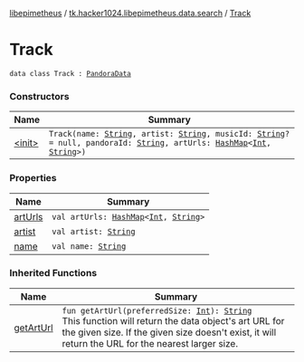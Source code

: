 [libepimetheus](../../index.md) / [tk.hacker1024.libepimetheus.data.search](../index.md) / [Track](./index.md)

# Track

`data class Track : `[`PandoraData`](../../tk.hacker1024.libepimetheus.data/-pandora-data/index.md)

### Constructors

| Name | Summary |
|---|---|
| [&lt;init&gt;](-init-.md) | `Track(name: `[`String`](https://kotlinlang.org/api/latest/jvm/stdlib/kotlin/-string/index.html)`, artist: `[`String`](https://kotlinlang.org/api/latest/jvm/stdlib/kotlin/-string/index.html)`, musicId: `[`String`](https://kotlinlang.org/api/latest/jvm/stdlib/kotlin/-string/index.html)`? = null, pandoraId: `[`String`](https://kotlinlang.org/api/latest/jvm/stdlib/kotlin/-string/index.html)`, artUrls: `[`HashMap`](https://kotlinlang.org/api/latest/jvm/stdlib/kotlin.collections/-hash-map/index.html)`<`[`Int`](https://kotlinlang.org/api/latest/jvm/stdlib/kotlin/-int/index.html)`, `[`String`](https://kotlinlang.org/api/latest/jvm/stdlib/kotlin/-string/index.html)`>)` |

### Properties

| Name | Summary |
|---|---|
| [artUrls](art-urls.md) | `val artUrls: `[`HashMap`](https://kotlinlang.org/api/latest/jvm/stdlib/kotlin.collections/-hash-map/index.html)`<`[`Int`](https://kotlinlang.org/api/latest/jvm/stdlib/kotlin/-int/index.html)`, `[`String`](https://kotlinlang.org/api/latest/jvm/stdlib/kotlin/-string/index.html)`>` |
| [artist](artist.md) | `val artist: `[`String`](https://kotlinlang.org/api/latest/jvm/stdlib/kotlin/-string/index.html) |
| [name](name.md) | `val name: `[`String`](https://kotlinlang.org/api/latest/jvm/stdlib/kotlin/-string/index.html) |

### Inherited Functions

| Name | Summary |
|---|---|
| [getArtUrl](../../tk.hacker1024.libepimetheus.data/-pandora-data/get-art-url.md) | `fun getArtUrl(preferredSize: `[`Int`](https://kotlinlang.org/api/latest/jvm/stdlib/kotlin/-int/index.html)`): `[`String`](https://kotlinlang.org/api/latest/jvm/stdlib/kotlin/-string/index.html)<br>This function will return the data object's art URL for the given size. If the given size doesn't exist, it will return the URL for the nearest larger size. |
